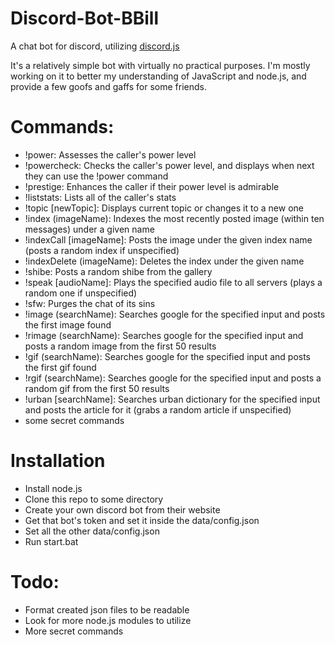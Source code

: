 # Discord-Bot-BBill
A chat bot for discord, utilizing <a href="https://github.com/hydrabolt/discord.js/">discord.js</a>

It's a relatively simple bot with virtually no practical purposes. I'm mostly working on it to better my understanding of JavaScript and node.js, and provide a few goofs and gaffs for some friends.

# Commands:
- !power: Assesses the caller's power level
- !powercheck: Checks the caller's power level, and displays when next they can use the !power command
- !prestige: Enhances the caller if their power level is admirable
- !liststats: Lists all of the caller's stats
- !topic [newTopic]: Displays current topic or changes it to a new one
- !index (imageName): Indexes the most recently posted image (within ten messages) under a given name
- !indexCall [imageName]: Posts the image under the given index name (posts a random index if unspecified)
- !indexDelete (imageName): Deletes the index under the given name
- !shibe: Posts a random shibe from the gallery
- !speak [audioName]: Plays the specified audio file to all servers (plays a random one if unspecified)
- !sfw: Purges the chat of its sins
- !image (searchName): Searches google for the specified input and posts the first image found
- !rimage (searchName): Searches google for the specified input and posts a random image from the first 50 results
- !gif (searchName): Searches google for the specified input and posts the first gif found
- !rgif (searchName): Searches google for the specified input and posts a random gif from the first 50 results
- !urban [searchName]: Searches urban dictionary for the specified input and posts the article for it (grabs a random article if unspecified)
- some secret commands

# Installation
- Install node.js
- Clone this repo to some directory
- Create your own discord bot from their website
- Get that bot's token and set it inside the data/config.json
- Set all the other data/config.json
- Run start.bat

# Todo:
- Format created json files to be readable
- Look for more node.js modules to utilize
- More secret commands

